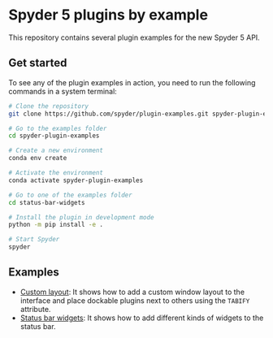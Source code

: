 # Spyder 5 plugins by example

This repository contains several plugin examples for the new Spyder 5 API.


## Get started

To see any of the plugin examples in action, you need to run the following commands in a system terminal:

```bash
# Clone the repository
git clone https://github.com/spyder/plugin-examples.git spyder-plugin-examples

# Go to the examples folder
cd spyder-plugin-examples

# Create a new environment
conda env create

# Activate the environment
conda activate spyder-plugin-examples

# Go to one of the examples folder
cd status-bar-widgets

# Install the plugin in development mode
python -m pip install -e .

# Start Spyder
spyder
```


## Examples

* [Custom layout](./spyder-custom-layout): It shows how to add a custom window layout to the interface and place dockable plugins next to others using the `TABIFY` attribute.
* [Status bar widgets](./status-bar-widgets): It shows how to add different kinds of widgets to the status bar.
